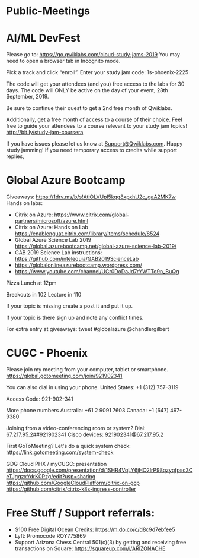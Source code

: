 # Public-Meetings

# AI/ML DevFest
Please go to: https://go.qwiklabs.com/cloud-study-jams-2019
You may need to open a browser tab in Incognito mode.

Pick a track and click “enroll”. Enter your study jam code: 1s-phoenix-2225

The code will get your attendees (and you) free access to the labs for 30 days. The code will ONLY be active on the day of your event, 28th September, 2019. 

Be sure to continue their quest to get a 2nd free month of Qwiklabs.

Additionally, get a free month of access to a course of their choice. Feel free to guide your attendees to a course relevant to your study jam topics!
http://bit.ly/study-jam-coursera

If you have issues please let us know at Support@Qwiklabs.com. Happy study jamming!
If you need temporary access to credits while support replies, 


# Global Azure Bootcamp
Giveaways: https://1drv.ms/b/s!AtlOLVUpl5kqg8xpxhU2c_gaA2MK7w
Hands on labs: 
+ Citrix on Azure: https://www.citrix.com/global-partners/microsoft/azure.html
+ Citrix on Azure: Hands on Lab https://enablenguat.citrix.com/library/items/schedule/8524
+ Global Azure Science Lab 2019 https://global.azurebootcamp.net/global-azure-science-lab-2019/
+ GAB 2019 Science Lab instructions: https://github.com/intelequia/GAB2019ScienceLab
+ https://globalonlineazurebootcamp.wordpress.com/
+ https://www.youtube.com/channel/UCr0DoDaJd7rYWTTo9n_BuQg



Pizza Lunch at 12pm

Breakouts in 102  Lecture in 110

If your topic is missing create a post it and put it up.

If your topic is there sign up and note any conflict times.

For extra entry at giveaways: tweet #globalazure @chandlergilbert


# CUGC - Phoenix

Please join my meeting from your computer, tablet or smartphone.
https://global.gotomeeting.com/join/921902341

You can also dial in using your phone.
United States: +1 (312) 757-3119

Access Code: 921-902-341

More phone numbers
Australia: +61 2 9091 7603
Canada: +1 (647) 497-9380

Joining from a video-conferencing room or system?
Dial: 67.217.95.2##921902341
Cisco devices: 921902341@67.217.95.2

First GoToMeeting? Let's do a quick system check: https://link.gotomeeting.com/system-check


GDG Cloud PHX / myCUGC: presentation https://docs.google.com/presentation/d/1SHR4VqLY6jHO2lrP98qzyqfpsc3CeTJggzxYdrK0Pzg/edit?usp=sharing
https://github.com/GoogleCloudPlatform/citrix-on-gcp
https://github.com/citrix/citrix-k8s-ingress-controller

# Free Stuff / Support referrals:
+ $100 Free Digital Ocean Credits: https://m.do.co/c/d8c9d7ebfee5
+ Lyft: Promocode ROY775869
+ Support Arizona Chess Central 501(c)(3) by getting and receiving free transactions on Square: https://squareup.com/i/ARIZONACHE <br>
